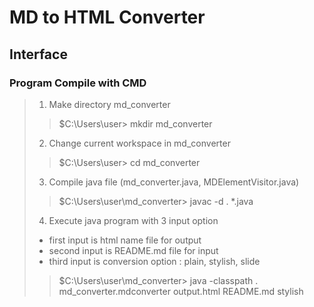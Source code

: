 MD to HTML Converter
====================
Interface
---------
### Program Compile with **CMD**
> 1. Make directory md_converter
>> $C:\Users\user> mkdir md_converter
> 2. Change current workspace in md_converter
>> $C:\Users\user> cd md_converter
> 3. Compile java file (md_converter.java, MDElementVisitor.java)
>> $C:\Users\user\md_converter> javac -d . *.java
> 4. Execute java program with 3 input option
> - first input is html name file for output
> - second input is README.md file for input
> - third input is conversion option : plain, stylish, slide
>> $C:\Users\user\md_converter> java -classpath . md_converter.mdconverter output.html README.md stylish
